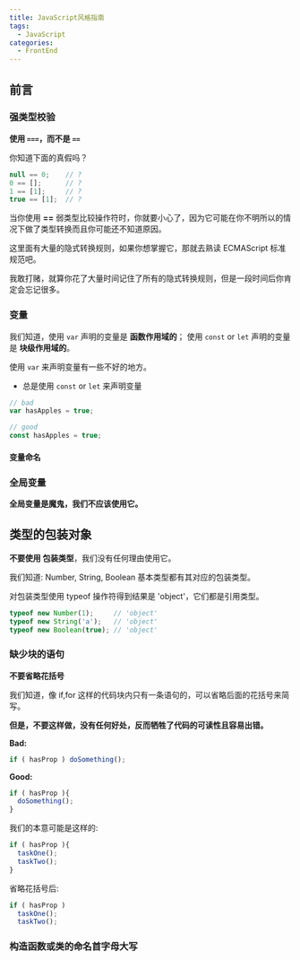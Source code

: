 ```yaml
---
title: JavaScript风格指南
tags:
  - JavaScript
categories:
  - FrontEnd
---
```


## 前言

### 强类型校验

**使用 <code>===</code>，而不是 <code>==</code>**

你知道下面的真假吗？
```javascript
null == 0;    // ?
0 == [];      // ?
1 == [1];     // ?
true == [1];  // ?
```
当你使用 **==** 弱类型比较操作符时，你就要小心了，因为它可能在你不明所以的情况下做了类型转换而且你可能还不知道原因。

这里面有大量的隐式转换规则，如果你想掌握它，那就去熟读 ECMAScript 标准规范吧。

我敢打赌，就算你花了大量时间记住了所有的隐式转换规则，但是一段时间后你肯定会忘记很多。

### 变量

我们知道，使用 <code>var</code> 声明的变量是 **函数作用域的**；
使用 <code>const</code> or <code>let</code> 声明的变量是 **块级作用域的**。

使用 <code>var</code> 来声明变量有一些不好的地方。

+ 总是使用 <code>const</code> or <code>let</code> 来声明变量
```javascript
// bad
var hasApples = true;

// good
const hasApples = true;
```

#### 变量命名


### 全局变量

**全局变量是魔鬼，我们不应该使用它。**

## 类型的包装对象

**不要使用 包装类型**，我们没有任何理由使用它。

我们知道: Number, String, Boolean 基本类型都有其对应的包装类型。

对包装类型使用 typeof 操作符得到结果是 'object'，它们都是引用类型。

```javascript
typeof new Number(1);     // 'object'
typeof new String('a');   // 'object'
typeof new Boolean(true); // 'object'
```

### 缺少块的语句

**不要省略花括号**

我们知道，像 if,for 这样的代码块内只有一条语句的，可以省略后面的花括号来简写。

**但是，不要这样做，没有任何好处，反而牺牲了代码的可读性且容易出错。**

**Bad:**
```javascript
if ( hasProp ) doSomething();
```

**Good:**
```javascript
if ( hasProp ){
  doSomething();
}
```

我们的本意可能是这样的:
```javascript
if ( hasProp ){
  taskOne();
  taskTwo();
}
```
省略花括号后:
```javascript
if ( hasProp )
  taskOne();
  taskTwo();
```

### 构造函数或类的命名首字母大写

